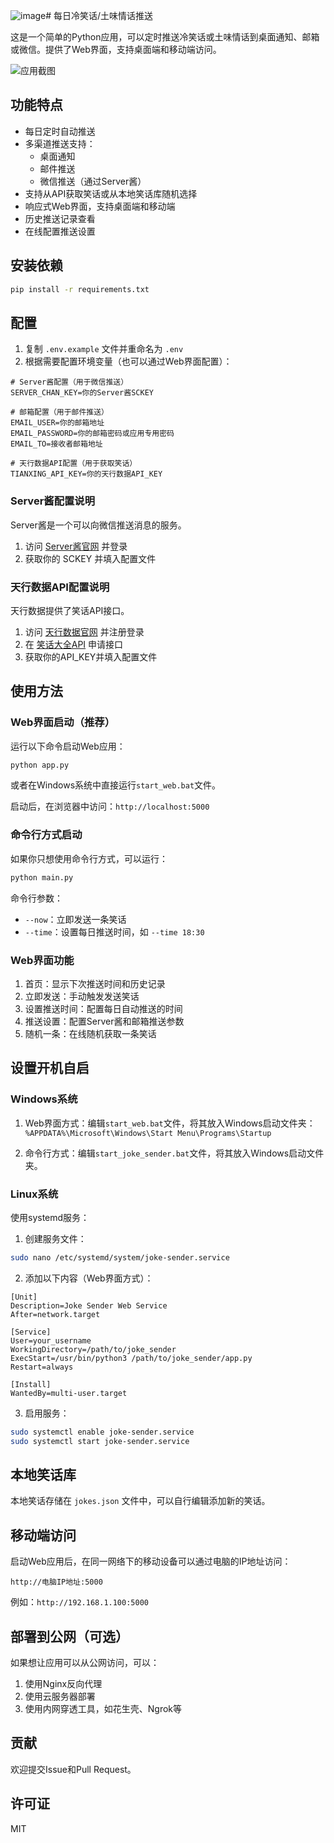![image](https://github.com/user-attachments/assets/043ad3c1-557f-4e09-a7f9-8b93169692a7)# 每日冷笑话/土味情话推送

这是一个简单的Python应用，可以定时推送冷笑话或土味情话到桌面通知、邮箱或微信。提供了Web界面，支持桌面端和移动端访问。

![应用截图](screenshots/screenshot.png)

## 功能特点

- 每日定时自动推送
- 多渠道推送支持：
  - 桌面通知
  - 邮件推送
  - 微信推送（通过Server酱）
- 支持从API获取笑话或从本地笑话库随机选择
- 响应式Web界面，支持桌面端和移动端
- 历史推送记录查看
- 在线配置推送设置

## 安装依赖

```bash
pip install -r requirements.txt
```

## 配置

1. 复制 `.env.example` 文件并重命名为 `.env`
2. 根据需要配置环境变量（也可以通过Web界面配置）：

```
# Server酱配置（用于微信推送）
SERVER_CHAN_KEY=你的Server酱SCKEY

# 邮箱配置（用于邮件推送）
EMAIL_USER=你的邮箱地址
EMAIL_PASSWORD=你的邮箱密码或应用专用密码
EMAIL_TO=接收者邮箱地址

# 天行数据API配置（用于获取笑话）
TIANXING_API_KEY=你的天行数据API_KEY
```

### Server酱配置说明

Server酱是一个可以向微信推送消息的服务。

1. 访问 [Server酱官网](https://sct.ftqq.com/) 并登录
2. 获取你的 SCKEY 并填入配置文件

### 天行数据API配置说明

天行数据提供了笑话API接口。

1. 访问 [天行数据官网](https://www.tianapi.com/) 并注册登录
2. 在 [笑话大全API](https://www.tianapi.com/apiview/47) 申请接口
3. 获取你的API_KEY并填入配置文件

## 使用方法

### Web界面启动（推荐）

运行以下命令启动Web应用：

```bash
python app.py
```

或者在Windows系统中直接运行`start_web.bat`文件。

启动后，在浏览器中访问：`http://localhost:5000`

### 命令行方式启动

如果你只想使用命令行方式，可以运行：

```bash
python main.py
```

命令行参数：
- `--now`：立即发送一条笑话
- `--time`：设置每日推送时间，如 `--time 18:30`

### Web界面功能

1. 首页：显示下次推送时间和历史记录
2. 立即发送：手动触发发送笑话
3. 设置推送时间：配置每日自动推送的时间
4. 推送设置：配置Server酱和邮箱推送参数
5. 随机一条：在线随机获取一条笑话

## 设置开机自启

### Windows系统

1. Web界面方式：编辑`start_web.bat`文件，将其放入Windows启动文件夹：
   `%APPDATA%\Microsoft\Windows\Start Menu\Programs\Startup`

2. 命令行方式：编辑`start_joke_sender.bat`文件，将其放入Windows启动文件夹。

### Linux系统

使用systemd服务：

1. 创建服务文件：

```bash
sudo nano /etc/systemd/system/joke-sender.service
```

2. 添加以下内容（Web界面方式）：

```
[Unit]
Description=Joke Sender Web Service
After=network.target

[Service]
User=your_username
WorkingDirectory=/path/to/joke_sender
ExecStart=/usr/bin/python3 /path/to/joke_sender/app.py
Restart=always

[Install]
WantedBy=multi-user.target
```

3. 启用服务：

```bash
sudo systemctl enable joke-sender.service
sudo systemctl start joke-sender.service
```

## 本地笑话库

本地笑话存储在 `jokes.json` 文件中，可以自行编辑添加新的笑话。

## 移动端访问

启动Web应用后，在同一网络下的移动设备可以通过电脑的IP地址访问：

```
http://电脑IP地址:5000
```

例如：`http://192.168.1.100:5000`

## 部署到公网（可选）

如果想让应用可以从公网访问，可以：

1. 使用Nginx反向代理
2. 使用云服务器部署
3. 使用内网穿透工具，如花生壳、Ngrok等

## 贡献

欢迎提交Issue和Pull Request。

## 许可证

MIT 
